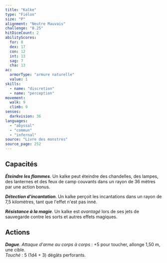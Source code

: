 ```yaml
---
title: "Kalke"
type: "Fiélon"
size: "P"
alignment: "Neutre Mauvais"
challenge: "0.25"
hitDiceCount: 2
abilityScores:
  for: 8
  dex: 17
  con: 12
  int: 13
  sag: 7
  cha: 13
ac: 
  armorType: "armure naturelle"
  value: 1
skills: 
  - name: "discretion"
  - name: "perception"
movement: 
  walk: 9
  climb: 9
senses: 
  darkvision: 36
languages: 
  - "abyssal"
  - "commun"
  - "infernal"
source: "Livre des monstres"
source_page: 252
---
```

## Capacités
_**Éteindre les flammes**_. Un kalke peut éteindre des chandelles, des lampes, des lanternes et des feux de camp couvants dans un rayon de 36 mètres par une action bonus.

_**Détection d'incantation**_. Un kalke perçoit les incantations dans un rayon de 7,5 kilomètres, tant que l'effet n'est pas inné.

_**Résistance à la magie**_. Un kalke est _avantagé_ lors de ses jets de sauvegarde contre les sorts et autres effets magiques.

## Actions
_**Dague**_. _Attaque d'arme au corps à corps_ : +5 pour toucher, allonge 1,50 m, une cible.  
_Touché_ : 5 (1d4 + 3) dégâts perforants.
